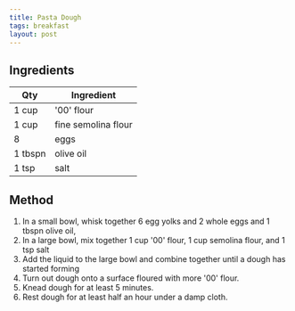 ```yaml
---
title: Pasta Dough
tags: breakfast
layout: post
---
```

## Ingredients

|Qty|Ingredient
|-|-
|1 cup|'00' flour
|1 cup|fine semolina flour
|8|eggs
|1 tbspn|olive oil
|1 tsp|salt

## Method

1. In a small bowl, whisk together 6 egg yolks and 2 whole eggs and 1 tbspn olive oil,
2. In a large bowl, mix together 1 cup '00' flour, 1 cup semolina flour, and 1 tsp salt
3. Add the liquid to the large bowl and combine together until a dough has started forming
4. Turn out dough onto a surface floured with more '00' flour.
5. Knead dough for at least 5 minutes. 
6. Rest dough for at least half an hour under a damp cloth.
